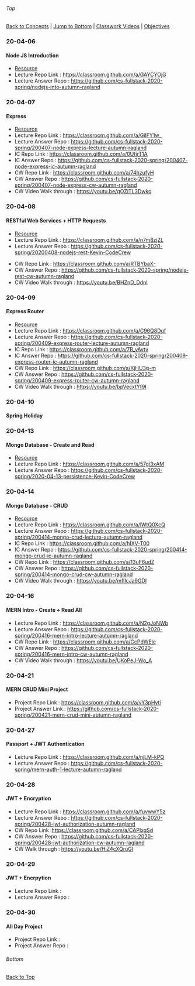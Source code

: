 ###### Top
[Back to Concepts](README.md) | [Jump to Bottom](#Bottom) | [Classwork Videos](https://docs.google.com/document/d/1hhYXnFPt4UIWrgrnPRNFe1RXDV5SbeGoO2_uObdtb5E/edit?usp=sharing) | [Objectives](https://docs.google.com/spreadsheets/d/1dXOJhl43W9BSCV0r_AibrY80EDG-x_wS6Qtt2ILz7vA/edit?usp=sharing)

### 20-04-06
#### Node JS Introduction
- [Resource](https://nodejs.org/en/docs/guides/getting-started-guide/)
- Lecture Repo Link : https://classroom.github.com/a/GAYCYOjG 
- Lecture Answer Repo : https://github.com/cs-fullstack-2020-spring/nodejs-into-autumn-ragland
<!-- - IC Repo Link : 
- IC Answer Repo : 
- CW Repo Link : 
- CW Answer Repo : 
- CW Video Walk through : -->

### 20-04-07
#### Express
- [Resource](https://developer.mozilla.org/en-US/docs/Learn/Server-side/Express_Nodejs/development_environment#Testing_your_Nodejs_and_NPM_installation)
- Lecture Repo Link :  https://classroom.github.com/a/GiIFY1w_ 
- Lecture Answer Repo :  https://github.com/cs-fullstack-2020-spring/200407-node-express-lecture-autumn-ragland
- IC Repo Link : https://classroom.github.com/a/0UfirT1A
- IC Answer Repo : https://github.com/cs-fullstack-2020-spring/200407-node-express-ic-autumn-ragland
- CW Repo Link : https://classroom.github.com/a/74hzufyH
- CW Answer Repo : https://github.com/cs-fullstack-2020-spring/200407-node-express-cw-autumn-ragland
- CW Video Walk through : https://youtu.be/qOZiTL3Dwko 

### 20-04-08
#### RESTful Web Services + HTTP Requests
- [Resource](https://docs.oracle.com/javaee/6/tutorial/doc/gijqy.html)
- Lecture Repo Link :  https://classroom.github.com/a/n7m8zjZL
- Lecture Answer Repo : https://github.com/cs-fullstack-2020-spring/20200408-nodejs-rest-Kevin-CodeCrew
<!-- - IC Repo Link : 
- IC Answer Repo :  -->
- CW Repo Link : https://classroom.github.com/a/RTBYbaX-
- CW Answer Repo : https://github.com/cs-fullstack-2020-spring/nodejs-rest-cw-autumn-ragland
- CW Video Walk through : https://youtu.be/BHZnD_DdnI

### 20-04-09
#### Express Router
- [Resource](https://developer.mozilla.org/en-US/docs/Learn/Server-side/Express_Nodejs/routes#Routes_primer)
- Lecture Repo Link :  https://classroom.github.com/a/C96Q8Dqf
- Lecture Answer Repo : https://github.com/cs-fullstack-2020-spring/200409-express-router-lecture-autumn-ragland
- IC Repo Link : https://classroom.github.com/a/7B_yAvtv
- IC Answer Repo : https://github.com/cs-fullstack-2020-spring/200409-express-router-ic-autumn-ragland
- CW Repo Link : https://classroom.github.com/a/KjHU3g-m
- CW Answer Repo : https://github.com/cs-fullstack-2020-spring/200409-express-router-cw-autumn-ragland
- CW Video Walk through : https://youtu.be/bpVecxtYf9I

### 20-04-10
#### Spring Holiday

### 20-04-13
#### Mongo Database - Create and Read
- [Resource](https://developer.mozilla.org/en-US/docs/Learn/Server-side/Express_Nodejs/routes#Routes_primer)
- Lecture Repo Link :  https://classroom.github.com/a/57gi3xAM
- Lecture Answer Repo : https://github.com/cs-fullstack-2020-spring/2020-04-13-persistence-Kevin-CodeCrew

### 20-04-14
#### Mongo Database - CRUD
- [Resource](https://developer.mozilla.org/en-US/docs/Learn/Server-side/Express_Nodejs/mongoose#Connecting_to_MongoDB)
- Lecture Repo Link :  https://classroom.github.com/a/lWtQ0XcQ
- Lecture Answer Repo : https://github.com/cs-fullstack-2020-spring/200414-mongo-crud-lecture-autumn-ragland
- IC Repo Link : https://classroom.github.com/a/hIXV-T00
- IC Answer Repo : https://github.com/cs-fullstack-2020-spring/200414-mongo-crud-ic-autumn-ragland
- CW Repo Link : https://classroom.github.com/a/13uF6udZ
- CW Answer Repo : https://github.com/cs-fullstack-2020-spring/200414-mongo-crud-cw-autumn-ragland
- CW Video Walk through : https://youtu.be/mflIcJa9GDI

### 20-04-16
#### MERN Intro - Create + Read All
- Lecture Repo Link :  https://classroom.github.com/a/N2gJoNWb
- Lecture Answer Repo : https://github.com/cs-fullstack-2020-spring/200416-mern-intro-lecture-autumn-ragland
- CW Repo Link : https://classroom.github.com/a/CcPdWEle
- CW Answer Repo : https://github.com/cs-fullstack-2020-spring/200416-mern-intro-cw-autumn-ragland
- CW Video Walk through : https://youtu.be/UKoPeJ-Wo_A

### 20-04-21
#### MERN CRUD Mini Project
- Project Repo Link : https://classroom.github.com/a/vY3pHyti
- Project Answer Link : https://github.com/cs-fullstack-2020-spring/200421-mern-crud-mini-autumn-ragland

### 20-04-27
#### Passport + JWT Authentication 
- Lecture Repo Link : https://classroom.github.com/a/njLM-kPQ
- Lecture Answer Repo : https://github.com/cs-fullstack-2020-spring/mern-auth-1-lecture-autumn-ragland

### 20-04-28
#### JWT + Encryption
- Lecture Repo Link : https://classroom.github.com/a/fuvwwY5z
- Lecture Answer Repo : https://github.com/cs-fullstack-2020-spring/200428-jwt-authorization-autumn-ragland
- CW Repo Link :https://classroom.github.com/a/CAPIxgSd
- CW Answer Repo : https://github.com/cs-fullstack-2020-spring/200428-jwt-authorization-cw-autumn-ragland
- CW Walk through : https://youtu.be/HiZ4cXQruGI

### 20-04-29
#### JWT + Encrpytion
- Lecture Repo Link :
- Lecture Answer Repo :

### 20-04-30
#### All Day Project
- Project Repo Link :
- Project Answer Repo :

###### Bottom
[Back to Top](#Top)
